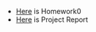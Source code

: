 

- [Here](https://bu-ie-360.github.io/spring20-zeyneps4/files/example_homework_0.html) is Homework0
- [Here](https://bu-ie-360.github.io/spring20-zeyneps4/files/project%20report.html) is Project Report

